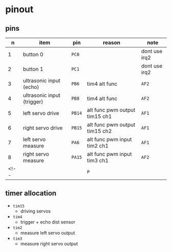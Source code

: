 # pinout

## pins

| n | item | pin | reason | note |
| --- | --- | --- | --- | --- |
| 1 | button 0 | `PC0` |  | dont use irq2 |
| 2 | button 1 | `PC1` |  | dont use irq2 |
| 3 | ultrasonic input (echo) | `PB6` | tim4 alt func | `AF2` |
| 4 | ultrasonic input (trigger) | `PB8` | tim4 alt func | `AF2` |
| 5 | left servo drive | `PB14` | alt func pwm output tim15 ch1 | `AF1` |
| 6 | right servo drive | `PB15` | alt func pwm output tim15 ch2 | `AF1` |
| 7 | left servo measure | `PA6` | alt func pwm input tim2 ch1 | `AF1` |
| 8 | right servo measure | `PA15` | alt func pwm input tim3 ch1 | `AF2` |
<!-- |  |  | `P` |  |  | -->

## timer allocation

- `tim15`
  - driving servos
- `tim4`
  - trigger + echo dist sensor
- `tim2`
  - measure left servo output
- `tim3`
  - measure right servo output
